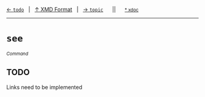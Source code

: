 [&#8592; `todo`](xmd-format--todo.md)&nbsp;&nbsp;&nbsp;|&nbsp;&nbsp;&nbsp;[&#8593; XMD Format](xmd-format.md)&nbsp;&nbsp;&nbsp;|&nbsp;&nbsp;&nbsp;[&#8594; `topic`](xmd-format--topic.md)&nbsp;&nbsp;&nbsp;&nbsp;&nbsp;&nbsp;||&nbsp;&nbsp;&nbsp;&nbsp;&nbsp;&nbsp;<small>[\* xdoc](../xdoc/xmd-format.xmd#L66)</small>
***

# `see`
<small>*Command*</small>  
## TODO

Links need to be implemented


